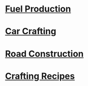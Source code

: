 # [Fuel Production](overview/fuel-production)

# [Car Crafting](overview/car-crafting)

# [Road Construction](overview/road-construction)

# [Crafting Recipes](overview/crafting-recipes)
